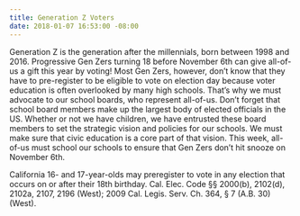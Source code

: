 ```yaml
---
title: Generation Z Voters
date: 2018-01-07 16:53:00 -08:00
---
```


Generation Z is the generation after the millennials, born between 1998 and 2016. Progressive Gen Zers turning 18 before November 6th can give all-of-us a gift this year by voting! Most Gen Zers, however, don’t know that they have to pre-register to be eligible to vote on election day because voter education is often overlooked by many high schools. That’s why we must advocate to our school boards, who represent all-of-us. Don’t forget that school board members make up the largest body of elected officials in the US. Whether or not we have children, we have entrusted these board members to set the strategic vision and policies for our schools. We must make sure that civic education is a core part of that vision. This week, all-of-us must school our schools to ensure that Gen Zers don’t hit snooze on November 6th.

California	16- and 17-year-olds may preregister to vote in any election that occurs on or after their 18th birthday.	Cal. Elec. Code §§ 2000(b), 2102(d), 2102a, 2107, 2196 (West); 2009 Cal. Legis. Serv. Ch. 364, § 7 (A.B. 30) (West).
